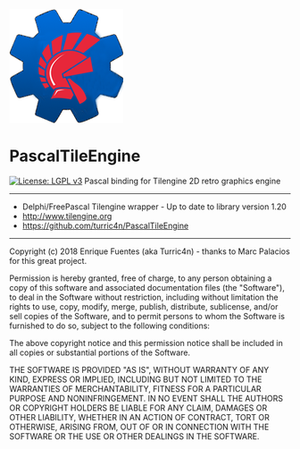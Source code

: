 ![PascalTilengine logo](logo.png)
# PascalTileEngine
[![License: LGPL v3](https://img.shields.io/badge/License-LGPL%20v3-blue.svg)](https://www.gnu.org/licenses/old-licenses/lgpl-2.1.html)
Pascal binding for Tilengine 2D retro graphics engine 

*****************************************************************************
* Delphi/FreePascal Tilengine wrapper - Up to date to library version 1.20
* http://www.tilengine.org
* https://github.com/turric4n/PascalTileEngine
*****************************************************************************
Copyright (c) 2018 Enrique Fuentes (aka Turric4n) - thanks to Marc Palacios for
this great project.

Permission is hereby granted, free of charge, to any person obtaining a copy
of this software and associated documentation files (the "Software"), to deal
in the Software without restriction, including without limitation the rights
to use, copy, modify, merge, publish, distribute, sublicense, and/or sell
copies of the Software, and to permit persons to whom the Software is
furnished to do so, subject to the following conditions:

The above copyright notice and this permission notice shall be included in all
copies or substantial portions of the Software.

THE SOFTWARE IS PROVIDED "AS IS", WITHOUT WARRANTY OF ANY KIND, EXPRESS OR
IMPLIED, INCLUDING BUT NOT LIMITED TO THE WARRANTIES OF MERCHANTABILITY,
FITNESS FOR A PARTICULAR PURPOSE AND NONINFRINGEMENT. IN NO EVENT SHALL THE
AUTHORS OR COPYRIGHT HOLDERS BE LIABLE FOR ANY CLAIM, DAMAGES OR OTHER
LIABILITY, WHETHER IN AN ACTION OF CONTRACT, TORT OR OTHERWISE, ARISING FROM,
OUT OF OR IN CONNECTION WITH THE SOFTWARE OR THE USE OR OTHER DEALINGS IN THE
SOFTWARE.


